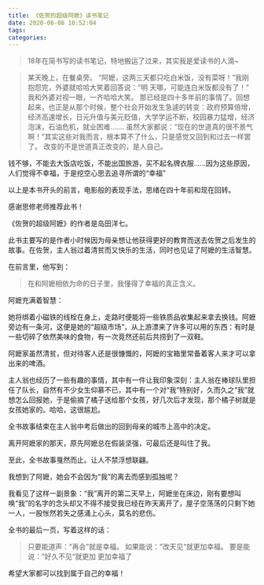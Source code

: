 ```yaml
---
title: 《佐贺的超级阿嬷》读书笔记
date: 2020-06-08 10:52:04
tags:
categories:
---
```

> 18年在简书写的读书笔记，特地搬运了过来，其实我是爱读书的人滴~

> 某天晚上，在餐桌旁。
 “阿嬷，这两三天都只吃白米饭，没有菜呀！”我刚抱怨完，外婆就哈哈大笑着回答说：“明  天哪，可能连白米饭都没有了！”
我和外婆对视一眼，一齐哈哈大笑。
那已经是四十多年前的事情了。回想起来，也正是从那个时候，整个社会开始发生急遽的转变：政府预算倍增，经济高速增长，日元升值与美元贬值，大学学运不断，校园暴力猛增，经济泡沫，石油危机，就业困难.......
虽然大家都说：“现在的世道真的很不景气啊！”其实这些对我而言，根本算不了什么，只是感觉又回到和过去一样罢了。
改变的不是世道真正改变的，是人自己。

钱不够，不能去大饭店吃饭，不能出国旅游，买不起名牌衣服......因为这些原因，人们觉得不幸福，于是挖空心思去追寻所谓的“幸福”

以上是本书开头的前言，电影般的表现手法，思绪在四十年前和现在回转。

感谢思修老师推荐此书！

《佐贺的超级阿嬷》的作者是岛田洋七。

此书主要写的是作者小时候因为母亲想让他获得更好的教育而送去佐贺之后发生的故事。在佐贺，主人翁过着清贫而又快乐的生活，同时也见证了阿嬷的生活智慧。

在前言里，他写到：

> 在和阿嬷相依为命的日子里，我懂得了幸福的真正含义。

阿嬷充满着智慧：

她将绑着小磁铁的线栓在身上，走路时便能将一些铁质品收集起来拿去换钱。阿嬷旁边有一条河，这便是她的“超级市场”，从上游漂来了许多可以用的东西：有时是一些切碎了依然美味的食物，有一次竟然还前后共捞到了一双鞋。

阿嬷家虽然清贫，但对待客人还是很慷慨的，阿嬷的宝箱里常备着客人来才可以拿出来的啤酒。

主人翁也经历了一些有趣的事情，其中有一件让我印象深刻：主人翁在棒球队里担任了队长，自然有不少女生仰慕不已，其中有一个对“我”特别好，久而久之“我”就想怎么回报她，于是偷摘了橘子送给那个女孩，好几次后才发现，那个橘子树就是女孩她家的。哈哈，这很尴尬。

全书故事结束在主人翁中考后做出的回到母亲的城市上高中的决定。

离开阿嬷家的那天，原先阿嬷总在假装坚强，可最后还是叫住了我。

至此，全书故事戛然而止。让人不禁浮想联翩。

我想到了阿嬷，她会不会因为“我”的离去而感到孤独呢？

我看见了这样一副景象：“我”离开的第二天早上，阿嬷坐在床边，刚有要想叫唤“我”的名字的念头却又不得不接受我已经在昨天离开了，屋子空荡荡的只剩下她一人，一股怅然若失之感涌上心头，莫名的悲伤。

全书的最后一页，写着这样的话：

> 只要能道声：“再会”就是幸福。
如果能说：”改天见“就更加幸福。
要是能说：”好久不见“就更加 更加幸福了

 希望大家都可以找到属于自己的幸福！


